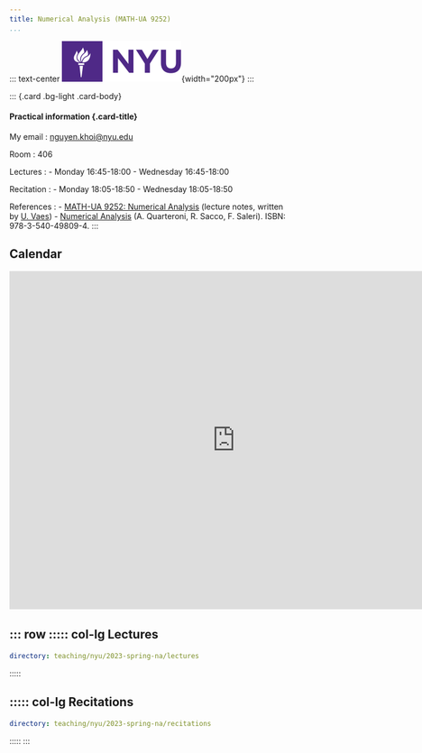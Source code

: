 ```yaml
---
title: Numerical Analysis (MATH-UA 9252)
...
```


::: text-center
![](/static/nyu_logo.svg){width="200px"}
:::

::: {.card .bg-light .card-body}

#### Practical information {.card-title}

My email
:   <nguyen.khoi@nyu.edu>

Room
:   406

Lectures
:   - Monday 16:45-18:00
    - Wednesday 16:45-18:00

Recitation
:   - Monday 18:05-18:50
    - Wednesday 18:05-18:50

References
:   - [MATH-UA 9252: Numerical Analysis](https://urbain.vaes.uk/static/teaching/numerical_analysis_fall/build/main.pdf)
      (lecture notes, written by [U. Vaes](https://urbain.vaes.uk))
    - [Numerical Analysis](https://link.springer.com/book/10.1007/b98885)
      (A. Quarteroni, R. Sacco, F. Saleri).
      ISBN: 978-3-540-49809-4.
:::

Calendar
--------

<iframe src="https://calendar.google.com/calendar/embed?src=c_196f6bc4e9f68f2393573d13ca5f0ec563cfd9a6279b8e3fb524dc8adf26fd20%40group.calendar.google.com&ctz=Europe%2FBrussels" style="border: 0" width="800" height="600" frameborder="0" scrolling="no"></iframe>

::: row
::::: col-lg
Lectures
--------

~~~ {.yaml .widget name="explorer"}
directory: teaching/nyu/2023-spring-na/lectures
~~~
:::::

::::: col-lg
Recitations
-----------

~~~ {.yaml .widget name="explorer"}
directory: teaching/nyu/2023-spring-na/recitations
~~~
:::::
:::
